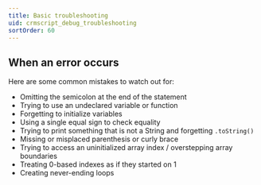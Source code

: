 ```yaml
---
title: Basic troubleshooting
uid: crmscript_debug_troubleshooting
sortOrder: 60
---
```


## When an error occurs

Here are some common mistakes to watch out for:

* Omitting the semicolon at the end of the statement
* Trying to use an undeclared variable or function
* Forgetting to initialize variables
* Using a single equal sign to check equality
* Trying to print something that is not a String and forgetting `.toString()`
* Missing or misplaced parenthesis or curly brace
* Trying to access an uninitialized array index / overstepping array boundaries
* Treating 0-based indexes as if they started on 1
* Creating never-ending loops
